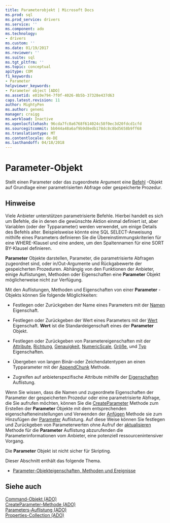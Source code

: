 ```yaml
---
title: Parameterobjekt | Microsoft Docs
ms.prod: sql
ms.prod_service: drivers
ms.service: ''
ms.component: ado
ms.technology:
- drivers
ms.custom: ''
ms.date: 01/19/2017
ms.reviewer: ''
ms.suite: sql
ms.tgt_pltfrm: ''
ms.topic: conceptual
apitype: COM
f1_keywords:
- Parameter
helpviewer_keywords:
- Parameter object [ADO]
ms.assetid: e010e794-7f0f-4026-8b5b-37328e437d63
caps.latest.revision: 11
author: MightyPen
ms.author: genemi
manager: craigg
ms.workload: Inactive
ms.openlocfilehash: 96cda7fc0a6768f614024c58f0ec3d20fdcd1cfd
ms.sourcegitcommit: bb044a48a6af9b9d8edb178dc8c8bd5658b9ff68
ms.translationtype: MT
ms.contentlocale: de-DE
ms.lasthandoff: 04/18/2018
---
```

# <a name="parameter-object"></a>Parameter-Objekt
Stellt einen Parameter oder das zugeordnete Argument eine [Befehl](../../../ado/reference/ado-api/command-object-ado.md) -Objekt auf Grundlage einer parametrisierten Abfrage oder gespeicherte Prozedur.  
  
## <a name="remarks"></a>Hinweise  
 Viele Anbieter unterstützen parametrisierte Befehle. Hierbei handelt es sich um Befehle, die in denen die gewünschte Aktion einmal definiert ist, aber Variablen (oder der Typparameter) werden verwendet, um einige Details des Befehls alter. Beispielsweise könnte eine SQL SELECT-Anweisung mithilfe eines Parameters definieren Sie die Übereinstimmungskriterien für eine WHERE-Klausel und eine andere, um den Spaltennamen für eine SORT BY-Klausel definieren.  
  
 **Parameter** Objekte darstellen, Parameter, die parametrisierte Abfragen zugeordnet sind, oder in/Out-Argumente und Rückgabewerte der gespeicherten Prozeduren. Abhängig von den Funktionen der Anbieter, einige Auflistungen, Methoden oder Eigenschaften eine **Parameter** Objekt möglicherweise nicht zur Verfügung.  
  
 Mit den Auflistungen, Methoden und Eigenschaften von einer **Parameter** -Objekts können Sie folgende Möglichkeiten:  
  
-   Festlegen oder Zurückgeben der Name eines Parameters mit der [Namen](../../../ado/reference/ado-api/name-property-ado.md) Eigenschaft.  
  
-   Festlegen oder Zurückgeben der Wert eines Parameters mit der [Wert](../../../ado/reference/ado-api/value-property-ado.md) Eigenschaft. **Wert** ist die Standardeigenschaft eines der **Parameter** Objekt.  
  
-   Festlegen oder Zurückgeben von Parametereigenschaften mit der [Attribute](../../../ado/reference/ado-api/attributes-property-ado.md), [Richtung](../../../ado/reference/ado-api/direction-property.md), [Genauigkeit](../../../ado/reference/ado-api/precision-property-ado.md), [NumericScale](../../../ado/reference/ado-api/numericscale-property-ado.md), [ Größe](../../../ado/reference/ado-api/size-property-ado-parameter.md), und [Typ](../../../ado/reference/ado-api/type-property-ado.md) Eigenschaften.  
  
-   Übergeben von langen Binär-oder Zeichendatentypen an einen Typparameter mit der [AppendChunk](../../../ado/reference/ado-api/appendchunk-method-ado.md) Methode.  
  
-   Zugreifen auf anbieterspezifische Attribute mithilfe der [Eigenschaften](../../../ado/reference/ado-api/properties-collection-ado.md) Auflistung.  
  
 Wenn Sie wissen, dass die Namen und zugeordnete Eigenschaften der Parameter der gespeicherten Prozedur oder eine parametrisierte Abfrage, die Sie aufrufen möchten, können Sie die [CreateParameter](../../../ado/reference/ado-api/createparameter-method-ado.md) Methode zum Erstellen der **Parameter** Objekte mit dem entsprechenden eigenschafteneinstellungen und Verwenden der [Anfügen](../../../ado/reference/ado-api/append-method-ado.md) Methode sie zum Hinzufügen der [Parameter](../../../ado/reference/ado-api/parameters-collection-ado.md) Auflistung. Auf diese Weise können Sie festlegen und Zurückgeben von Parameterwerten ohne Aufruf der [aktualisieren](../../../ado/reference/ado-api/refresh-method-ado.md) Methode für die **Parameter** Auflistung abzurufenden die Parameterinformationen vom Anbieter, eine potenziell ressourcenintensiver Vorgang.  
  
 Die **Parameter** Objekt ist nicht sicher für Skripting.  
  
 Dieser Abschnitt enthält das folgende Thema.  
  
-   [Parameter-Objekteigenschaften, Methoden und Ereignisse](../../../ado/reference/ado-api/parameter-object-properties-methods-and-events.md)  
  
## <a name="see-also"></a>Siehe auch  
 [Command-Objekt (ADO)](../../../ado/reference/ado-api/command-object-ado.md)   
 [CreateParameter-Methode (ADO)](../../../ado/reference/ado-api/createparameter-method-ado.md)   
 [Parameters-Auflistung (ADO)](../../../ado/reference/ado-api/parameters-collection-ado.md)   
 [Properties-Collection (ADO)](../../../ado/reference/ado-api/properties-collection-ado.md)
